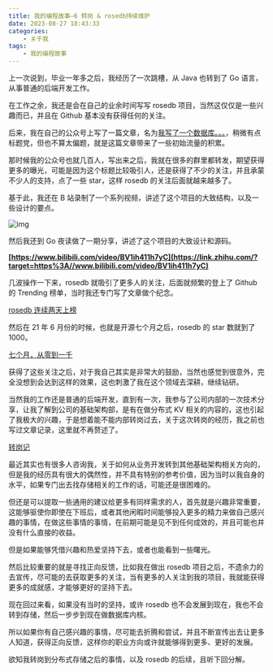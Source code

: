 ```yaml
---
title: 我的编程故事—6 转岗 & rosedb持续维护
date: 2023-08-27 18:43:33
categories:
    - 关于我
tags:
    - 我的编程故事
---
```


上一次说到，毕业一年多之后，我经历了一次跳槽，从 Java 也转到了 Go 语言，从事普通的后端开发工作。

在工作之余，我还是会在自己的业余时间写写 rosedb 项目，当然这仅仅是一些兴趣而已，并且在 Github 基本没有获得任何的关注。

后来，我在自己的公众号上写了一篇文章，名为[我写了一个数据库。。。](https://link.zhihu.com/?target=http%3A//mp.weixin.qq.com/s%3F__biz%3DMzI0Njg1MTUxOA%3D%3D%26mid%3D2247484475%26idx%3D1%26sn%3D5d8d7bb5821729f62739a7be315ee3ac%26chksm%3De9b9b6eadece3ffc785b65d4ece5df41c3650d3c4fba037759ea9c1463764351aac0088df724%26scene%3D21%23wechat_redirect)，稍微有点标题党，但也不算太偏题，就是这篇文章带来了一些初始流量的积累。

那时候我的公众号也就几百人，写出来之后，我就在很多的群里都转发，期望获得更多的曝光，可能是因为这个标题比较吸引人，还是获得了不少的关注，并且承蒙不少人的支持，点了一些 star，这样 rosedb 的关注后面就越来越多了。

基于此，我还在 B 站录制了一个系列视频，讲述了这个项目的大致结构，以及一些设计的要点。

![img](https://pic3.zhimg.com/80/v2-2ee6b4576641f66fe481c5b63e0810e6_1440w.webp)

然后我还到 Go 夜读做了一期分享，讲述了这个项目的大致设计和源码。

**[https://www.bilibili.com/video/BV1ih411h7yC](https://link.zhihu.com/?target=https%3A//www.bilibili.com/video/BV1ih411h7yC)**

几波操作一下来，rosedb 就吸引了更多人的关注，后面就频繁的登上了 Github 的 Trending 榜单，当时我还专门写了文章做个纪念。

[rosedb 连续两天上榜](https://link.zhihu.com/?target=http%3A//mp.weixin.qq.com/s%3F__biz%3DMzI0Njg1MTUxOA%3D%3D%26mid%3D2247484615%26idx%3D1%26sn%3Dde582d35dc435e89ca8e9cd9a58d8838%26chksm%3De9b9b616dece3f00f2f7e45a96a4e52701e7138f3ce96a21d1e2b3ce5cf6b14ea8b40e6adc84%26scene%3D21%23wechat_redirect)

然后在 21 年 6 月份的时候，也就是开源七个月之后，rosedb 的 star 数就到了 1000。

[七个月，从零到一千](https://link.zhihu.com/?target=http%3A//mp.weixin.qq.com/s%3F__biz%3DMzI0Njg1MTUxOA%3D%3D%26mid%3D2247484729%26idx%3D1%26sn%3D586e1f0f09314fd4f1a5ca3fab226d83%26chksm%3De9b9b7e8dece3efea904d674a159f51dcc539462477de908c483407bc2f99f5caff6505dfe6e%26scene%3D21%23wechat_redirect)

获得了这些关注之后，对于我自己其实是非常大的鼓励，当然也感觉到很意外，完全没想到会达到这样的效果，这也刺激了我在这个领域去深耕，继续钻研。

当然我的工作还是普通的后端开发，直到有一次，我参与了公司内部的一次技术分享，让我了解到公司的基础架构部，是有在做分布式 KV 相关的内容的，这也引起了我极大的兴趣，于是想着能不能内部转岗过去，关于这次转岗的经历，我之前也写过文章记录，这里就不再赘述了。

[转岗记](https://link.zhihu.com/?target=http%3A//mp.weixin.qq.com/s%3F__biz%3DMzI0Njg1MTUxOA%3D%3D%26mid%3D2247485133%26idx%3D1%26sn%3De269f156294c9de5a5f6f235d81ca700%26chksm%3De9b9b41cdece3d0af9c8214ebcaf6cf40e5a9d27986cd90df3027417171c3f8175daae28228f%26scene%3D21%23wechat_redirect)

最近其实也有很多人咨询我，关于如何从业务开发转到其他基础架构相关方向的，但是我的经历具有很大的偶然性，并不具有特别的参考价值，因为当时以我自身的水平，如果专门出去找存储相关的工作的话，可能还是很困难的。

但还是可以提取一些通用的建议给更多有同样需求的人，首先就是兴趣非常重要，这能够驱使你即使在下班后，或者其他闲暇时间能够投入更多的精力来做自己感兴趣的事情，在做这些事情的事情，在前期可能是见不到任何成效的，并且可能也并没有什么直接的收益。

但是如果能够凭借兴趣和热爱坚持下去，或者也能看到一些曙光。

然后比较重要的就是寻找正向反馈，比如我在做出 rosedb 项目之后，不遗余力的去宣传，尽可能的去获取更多的关注，当有更多的人关注到我的项目，我就能获得更多的成就感，才能够更好的坚持下去。

现在回过来看，如果没有当时的坚持，或许 rosedb 也不会发展到现在，我也不会转到存储，然后一步步到现在做数据库内核。

所以如果你有自己感兴趣的事情，尽可能去折腾和尝试，并且不断宣传出去让更多人知道，获得正向反馈，这样你的职业方向或许就能够得到更多、更好的发展。

欲知我转岗到分布式存储之后的事情，以及 rosedb 的后续，且听下回分解。

